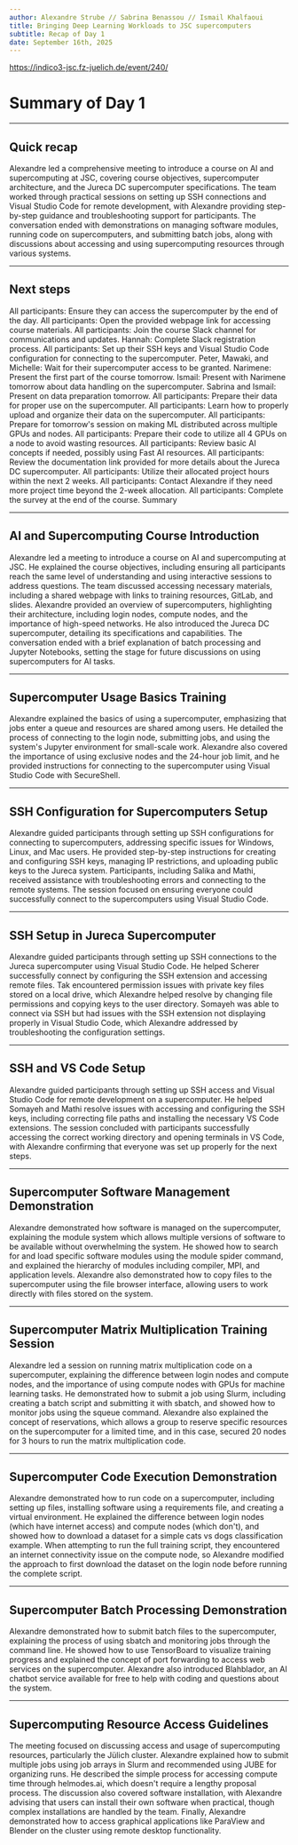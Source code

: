 ```yaml
---
author: Alexandre Strube // Sabrina Benassou // Ismail Khalfaoui
title: Bringing Deep Learning Workloads to JSC supercomputers
subtitle: Recap of Day 1
date: September 16th, 2025
---
```

https://indico3-jsc.fz-juelich.de/event/240/

# Summary of Day 1

---

##  Quick recap

Alexandre led a comprehensive meeting to introduce a course on AI and supercomputing at JSC, covering course objectives, supercomputer architecture, and the Jureca DC supercomputer specifications. The team worked through practical sessions on setting up SSH connections and Visual Studio Code for remote development, with Alexandre providing step-by-step guidance and troubleshooting support for participants. The conversation ended with demonstrations on managing software modules, running code on supercomputers, and submitting batch jobs, along with discussions about accessing and using supercomputing resources through various systems.

---

##  Next steps

All participants: Ensure they can access the supercomputer by the end of the day.
All participants: Open the provided webpage link for accessing course materials.
All participants: Join the course Slack channel for communications and updates.
Hannah: Complete Slack registration process.
All participants: Set up their SSH keys and Visual Studio Code configuration for connecting to the supercomputer.
Peter, Mawaki, and Michelle: Wait for their supercomputer access to be granted.
Narimene: Present the first part of the course tomorrow.
Ismail: Present with Narimene tomorrow about data handling on the supercomputer.
Sabrina and Ismail: Present on data preparation tomorrow.
All participants: Prepare their data for proper use on the supercomputer.
All participants: Learn how to properly upload and organize their data on the supercomputer.
All participants: Prepare for tomorrow's session on making ML distributed across multiple GPUs and nodes.
All participants: Prepare their code to utilize all 4 GPUs on a node to avoid wasting resources.
All participants: Review basic AI concepts if needed, possibly using Fast AI resources.
All participants: Review the documentation link provided for more details about the Jureca DC supercomputer.
All participants: Utilize their allocated project hours within the next 2 weeks.
All participants: Contact Alexandre if they need more project time beyond the 2-week allocation.
All participants: Complete the survey at the end of the course.
Summary

---

##  AI and Supercomputing Course Introduction

Alexandre led a meeting to introduce a course on AI and supercomputing at JSC. He explained the course objectives, including ensuring all participants reach the same level of understanding and using interactive sessions to address questions. The team discussed accessing necessary materials, including a shared webpage with links to training resources, GitLab, and slides. Alexandre provided an overview of supercomputers, highlighting their architecture, including login nodes, compute nodes, and the importance of high-speed networks. He also introduced the Jureca DC supercomputer, detailing its specifications and capabilities. The conversation ended with a brief explanation of batch processing and Jupyter Notebooks, setting the stage for future discussions on using supercomputers for AI tasks.

---

##  Supercomputer Usage Basics Training

Alexandre explained the basics of using a supercomputer, emphasizing that jobs enter a queue and resources are shared among users. He detailed the process of connecting to the login node, submitting jobs, and using the system's Jupyter environment for small-scale work. Alexandre also covered the importance of using exclusive nodes and the 24-hour job limit, and he provided instructions for connecting to the supercomputer using Visual Studio Code with SecureShell.

---

##  SSH Configuration for Supercomputers Setup

Alexandre guided participants through setting up SSH configurations for connecting to supercomputers, addressing specific issues for Windows, Linux, and Mac users. He provided step-by-step instructions for creating and configuring SSH keys, managing IP restrictions, and uploading public keys to the Jureca system. Participants, including Salika and Mathi, received assistance with troubleshooting errors and connecting to the remote systems. The session focused on ensuring everyone could successfully connect to the supercomputers using Visual Studio Code.

---

##  SSH Setup in Jureca Supercomputer

Alexandre guided participants through setting up SSH connections to the Jureca supercomputer using Visual Studio Code. He helped Scherer successfully connect by configuring the SSH extension and accessing remote files. Tak encountered permission issues with private key files stored on a local drive, which Alexandre helped resolve by changing file permissions and copying keys to the user directory. Somayeh was able to connect via SSH but had issues with the SSH extension not displaying properly in Visual Studio Code, which Alexandre addressed by troubleshooting the configuration settings.

---

##  SSH and VS Code Setup

Alexandre guided participants through setting up SSH access and Visual Studio Code for remote development on a supercomputer. He helped Somayeh and Mathi resolve issues with accessing and configuring the SSH keys, including correcting file paths and installing the necessary VS Code extensions. The session concluded with participants successfully accessing the correct working directory and opening terminals in VS Code, with Alexandre confirming that everyone was set up properly for the next steps.

---

##  Supercomputer Software Management Demonstration

Alexandre demonstrated how software is managed on the supercomputer, explaining the module system which allows multiple versions of software to be available without overwhelming the system. He showed how to search for and load specific software modules using the module spider command, and explained the hierarchy of modules including compiler, MPI, and application levels. Alexandre also demonstrated how to copy files to the supercomputer using the file browser interface, allowing users to work directly with files stored on the system.

---

##  Supercomputer Matrix Multiplication Training Session

Alexandre led a session on running matrix multiplication code on a supercomputer, explaining the difference between login nodes and compute nodes, and the importance of using compute nodes with GPUs for machine learning tasks. He demonstrated how to submit a job using Slurm, including creating a batch script and submitting it with sbatch, and showed how to monitor jobs using the squeue command. Alexandre also explained the concept of reservations, which allows a group to reserve specific resources on the supercomputer for a limited time, and in this case, secured 20 nodes for 3 hours to run the matrix multiplication code.

---

##  Supercomputer Code Execution Demonstration

Alexandre demonstrated how to run code on a supercomputer, including setting up files, installing software using a requirements file, and creating a virtual environment. He explained the difference between login nodes (which have internet access) and compute nodes (which don't), and showed how to download a dataset for a simple cats vs dogs classification example. When attempting to run the full training script, they encountered an internet connectivity issue on the compute node, so Alexandre modified the approach to first download the dataset on the login node before running the complete script.

---

##  Supercomputer Batch Processing Demonstration

Alexandre demonstrated how to submit batch files to the supercomputer, explaining the process of using sbatch and monitoring jobs through the command line. He showed how to use TensorBoard to visualize training progress and explained the concept of port forwarding to access web services on the supercomputer. Alexandre also introduced Blahblador, an AI chatbot service available for free to help with coding and questions about the system.

---

##  Supercomputing Resource Access Guidelines

The meeting focused on discussing access and usage of supercomputing resources, particularly the Jülich cluster. Alexandre explained how to submit multiple jobs using job arrays in Slurm and recommended using JUBE for organizing runs. He described the simple process for accessing compute time through helmodes.ai, which doesn't require a lengthy proposal process. The discussion also covered software installation, with Alexandre advising that users can install their own software when practical, though complex installations are handled by the team. Finally, Alexandre demonstrated how to access graphical applications like ParaView and Blender on the cluster using remote desktop functionality.
